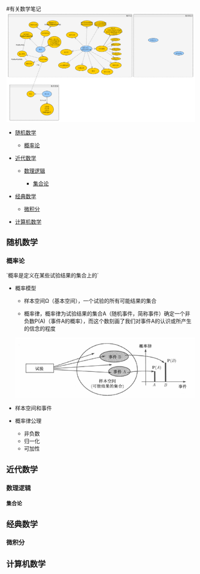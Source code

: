 #有关数学笔记
![数学体系](doc/数学体系.png)

* [随机数学](#随机数学)

	* [概率论](#概率论)
	
* [近代数学](#近代数学)

	* [数理逻辑](#数理逻辑)

		* [集合论](#集合论)
	
* [经典数学](#经典数学)

	* [微积分](#微积分)

* [计算机数学](#计算机数学)

 
<h2 id="随机数学">随机数学</h2>
<h3 id="概率论">概率论</h3>
  `概率是定义在某些试验结果的集合上的`

- 概率模型

	- 样本空间Ω（基本空间），一个试验的所有可能结果的集合
	
	- 概率律，概率律为试验结果的集合A（随机事件，简称事件）确定一个非负数P(A)（事件A的概率），而这个数刻画了我们对事件A的认识或所产生的信念的程度

	![概率模型](doc/概率模型.png)

- 样本空间和事件
- 概率律公理
	- 非负数
	- 归一化
	- 可加性

<h2 id="近代数学">近代数学</h2>
<h3 id="数理逻辑">数理逻辑</h3>
<h4 id="集合论">集合论</h4>

<h2 id="经典数学">经典数学</h2>
<h3 id="微积分">微积分</h3>

<h2 id="计算机数学">计算机数学</h2>